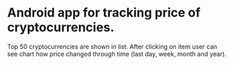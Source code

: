 # Android app for tracking price of cryptocurrencies.
Top 50 cryptocurrencies are shown in list. After clicking on item user can see chart how price changed through time (last day, week, month and year).